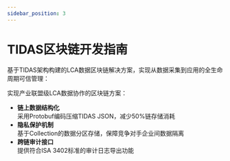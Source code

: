 ```yaml
---
sidebar_position: 3
---
```



# TIDAS区块链开发指南

基于TIDAS架构构建的LCA数据区块链解决方案，实现从数据采集到应用的全生命周期可信管理：

实现产业联盟级LCA数据协作的区块链方案：
- **链上数据结构化**  
  采用Protobuf编码压缩TIDAS JSON，减少50%链存储消耗
- **隐私保护机制**  
  基于Collection的数据分区存储，保障竞争对手企业间数据隔离
- **跨链审计接口**  
  提供符合ISA 3402标准的审计日志导出功能
